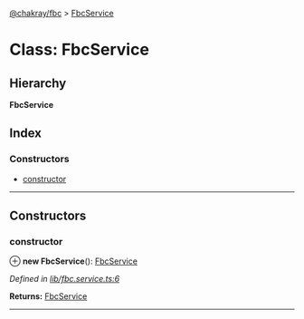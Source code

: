 [@chakray/fbc](../README.md) > [FbcService](../classes/fbcservice.md)

# Class: FbcService

## Hierarchy

**FbcService**

## Index

### Constructors

* [constructor](fbcservice.md#constructor)

---

## Constructors

<a id="constructor"></a>

###  constructor

⊕ **new FbcService**(): [FbcService](fbcservice.md)

*Defined in [lib/fbc.service.ts:6](https://github.com/chakray/rig/blob/c8db6db/projects/chakray/fbc/src/lib/fbc.service.ts#L6)*

**Returns:** [FbcService](fbcservice.md)

___

